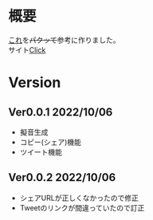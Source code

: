 # 概要
[これ](https://github.com/melt-adzuki/gion-gen)を~~パクッて~~参考に作りました。  
サイト[Click](https://gion.meziro.net)

# Version
## Ver0.0.1 2022/10/06
- 擬音生成
- コピー(シェア)機能
- ツイート機能

## Ver0.0.2 2022/10/06
- シェアURLが正しくなかったので修正
- Tweetのリンクが間違っていたので訂正